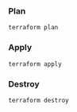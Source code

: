 ### Plan

```
terraform plan
```

### Apply

```
terraform apply
```

### Destroy

```
terraform destroy
```
